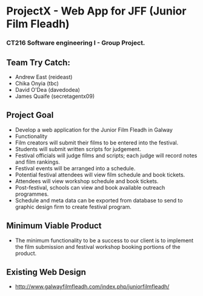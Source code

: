# ProjectX - Web App for JFF (Junior Film Fleadh) #
### CT216 Software engineering I - Group Project.


## Team Try Catch: 
  - Andrew East (reideast) 
  - Chika Onyia (tbc) 
  - David O'Dea (davedodea) 
  - James Quaife (secretagentx09)

## Project Goal
  - Develop a web application for the Junior Film Fleadh in Galway
  - Functionality
  - Film creators will submit their films to be entered into the festival.
  - Students will submit written scripts for judgement.
  - Festival officials will judge films and scripts; each judge will record notes and film rankings.
  - Festival events will be arranged into a schedule.
  - Potential festival attendees will view film schedule and book tickets.
  - Attendees will view workshop schedule and book tickets.
  - Post-festival, schools can view and book available outreach programmes.
  - Schedule and meta data can be exported from database to send to graphic design firm to create festival program.
  
## Minimum Viable Product
  - The minimum functionality to be a success to our client is to implement the film submission and festival workshop booking portions of the product.
  
## Existing Web Design
- http://www.galwayfilmfleadh.com/index.php/juniorfilmfleadh/
